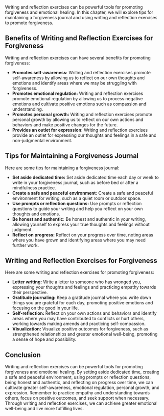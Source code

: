 
Writing and reflection exercises can be powerful tools for promoting forgiveness and emotional healing. In this chapter, we will explore tips for maintaining a forgiveness journal and using writing and reflection exercises to promote forgiveness.

Benefits of Writing and Reflection Exercises for Forgiveness
------------------------------------------------------------

Writing and reflection exercises can have several benefits for promoting forgiveness:

* **Promotes self-awareness:** Writing and reflection exercises promote self-awareness by allowing us to reflect on our own thoughts and emotions and identify areas where we may be struggling with forgiveness.
* **Promotes emotional regulation:** Writing and reflection exercises promote emotional regulation by allowing us to process negative emotions and cultivate positive emotions such as compassion and understanding.
* **Promotes personal growth:** Writing and reflection exercises promote personal growth by allowing us to reflect on our own actions and behaviors and make positive changes for the future.
* **Provides an outlet for expression:** Writing and reflection exercises provide an outlet for expressing our thoughts and feelings in a safe and non-judgmental environment.

Tips for Maintaining a Forgiveness Journal
------------------------------------------

Here are some tips for maintaining a forgiveness journal:

* **Set aside dedicated time:** Set aside dedicated time each day or week to write in your forgiveness journal, such as before bed or after a mindfulness practice.
* **Create a safe and peaceful environment:** Create a safe and peaceful environment for writing, such as a quiet room or outdoor space.
* **Use prompts or reflection questions:** Use prompts or reflection questions to guide your writing and help you reflect on your own thoughts and emotions.
* **Be honest and authentic:** Be honest and authentic in your writing, allowing yourself to express your true thoughts and feelings without judgment.
* **Reflect on progress:** Reflect on your progress over time, noting areas where you have grown and identifying areas where you may need further work.

Writing and Reflection Exercises for Forgiveness
------------------------------------------------

Here are some writing and reflection exercises for promoting forgiveness:

* **Letter writing:** Write a letter to someone who has wronged you, expressing your thoughts and feelings and practicing empathy towards their perspective.
* **Gratitude journaling:** Keep a gratitude journal where you write down things you are grateful for each day, promoting positive emotions and focusing on the good in your life.
* **Self-reflection:** Reflect on your own actions and behaviors and identify areas where you may have contributed to conflicts or hurt others, working towards making amends and practicing self-compassion.
* **Visualization:** Visualize positive outcomes for forgiveness, such as strengthened relationships and greater emotional well-being, promoting a sense of hope and possibility.

Conclusion
----------

Writing and reflection exercises can be powerful tools for promoting forgiveness and emotional healing. By setting aside dedicated time, creating a safe and peaceful environment, using prompts or reflection questions, being honest and authentic, and reflecting on progress over time, we can cultivate greater self-awareness, emotional regulation, personal growth, and expression. Remember to practice empathy and understanding towards others, focus on positive outcomes, and seek support when necessary. Through writing and reflection exercises, we can achieve greater emotional well-being and live more fulfilling lives.
